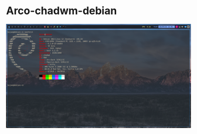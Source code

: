 # Arco-chadwm-debian
![image](https://github.com/bojanstrkovski-21/Arco-chadwm-debian/blob/master/chadwm-debian.png)
